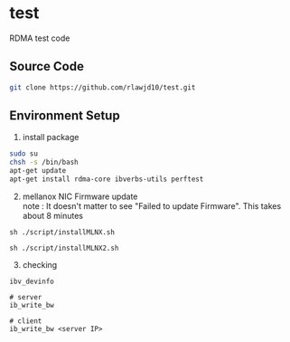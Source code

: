 # test
RDMA test code
## Source Code
```bash
git clone https://github.com/rlawjd10/test.git
```
## Environment Setup
1. install package
```bash
sudo su
chsh -s /bin/bash
apt-get update
apt-get install rdma-core ibverbs-utils perftest
```
2. mellanox NIC Firmware update
</br> note : It doesn't matter to see "Failed to update Firmware". This takes about 8 minutes
```
sh ./script/installMLNX.sh
```
```
sh ./script/installMLNX2.sh
```
3. checking
```
ibv_devinfo

# server
ib_write_bw

# client
ib_write_bw <server IP>
```
